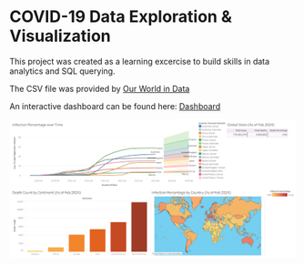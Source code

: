 # COVID-19 Data Exploration & Visualization

This project was created as a learning excercise to build skills in data analytics and SQL querying. 

The CSV file was provided by [Our World in Data](ourworldindata.org/covid-deaths) 

An interactive dashboard can be found here: [Dashboard](https://public.tableau.com/app/profile/corey.merritt5468/viz/COVIDData_17090071351950/Dashboard)

![COVID-19 Data Visualization](Dashboard.png)
